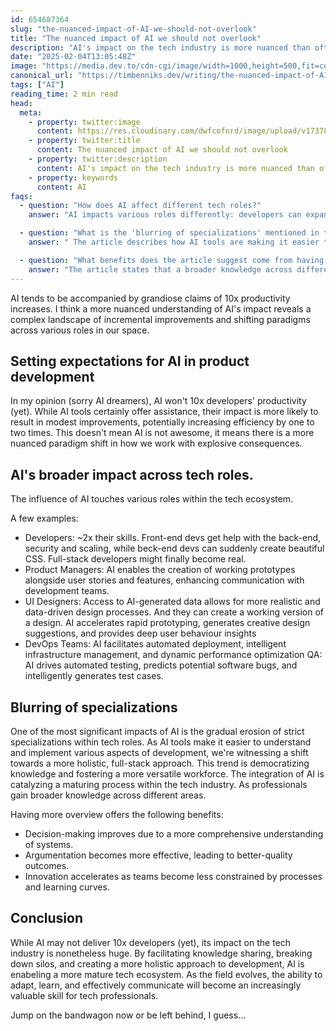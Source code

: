 ```yaml
---
id: 654687364
slug: "the-nuanced-impact-of-AI-we-should-not-overlook"
title: "The nuanced impact of AI we should not overlook"
description: "AI's impact on the tech industry is more nuanced than often claimed, offering modest productivity improvements while blurring role specializations and fostering a more versatile, holistic approach to development."
date: "2025-02-04T13:05:48Z"
image: "https://media.dev.to/cdn-cgi/image/width=1000,height=500,fit=cover,gravity=auto,format=auto/https://res.cloudinary.com/dwfcofnrd/image/upload/v1737883492/hero_l9z88j.png"
canonical_url: "https://timbenniks.dev/writing/the-nuanced-impact-of-AI-we-should-not-overlook"
tags: ["AI"]
reading_time: 2 min read
head:
  meta:
    - property: twitter:image
      content: https://res.cloudinary.com/dwfcofnrd/image/upload/v1737883492/hero_l9z88j.png
    - property: twitter:title
      content: The nuanced impact of AI we should not overlook
    - property: twitter:description
      content: AI's impact on the tech industry is more nuanced than often claimed, offering modest productivity improvements while blurring role specializations and fostering a more versatile, holistic approach to development.
    - property: keywords
      content: AI
faqs:
  - question: "How does AI affect different tech roles?"
    answer: "AI impacts various roles differently: developers can expand their skills, product managers can create working prototypes, UI designers can access AI-generated data for more realistic designs, DevOps teams can automate deployments, and QA can leverage AI for automated testing and bug prediction"

  - question: "What is the 'blurring of specializations' mentioned in the article?"
    answer: " The article describes how AI tools are making it easier to understand and implement various aspects of development, leading to a more holistic, full-stack approach and eroding strict specializations within tech roles"

  - question: "What benefits does the article suggest come from having a more comprehensive overview of systems?"
    answer: "The article states that a broader knowledge across different areas leads to improved decision-making, more effective argumentation, and accelerated innovation due to fewer constraints from processes and learning curves"
---
```


AI tends to be accompanied by grandiose claims of 10x productivity increases. I think a more nuanced understanding of AI's impact reveals a complex landscape of incremental improvements and shifting paradigms across various roles in our space. 

## Setting expectations for AI in product development 
In my opinion (sorry AI dreamers), AI won't 10x developers' productivity (yet). While AI tools certainly offer assistance, their impact is more likely to result in modest improvements, potentially increasing efficiency by one to two times. This doesn't mean AI is not awesome, it means there is a more nuanced paradigm shift in how we work with explosive consequences.

## AI's broader impact across tech roles. 
The influence of AI touches various roles within the tech ecosystem. 

A few examples:

- Developers: ~2x their skills. Front-end devs get help with the back-end, security and scaling, while beck-end devs can suddenly create beautiful CSS. Full-stack developers might finally become real.
- Product Managers: AI enables the creation of working prototypes alongside user stories and features, enhancing communication with development teams.
- UI Designers: Access to AI-generated data allows for more realistic and data-driven design processes. And they can create a working version of a design. AI accelerates rapid prototyping, generates creative design suggestions, and provides deep user behaviour insights
- DevOps Teams: AI facilitates automated deployment, intelligent infrastructure management, and dynamic performance optimization
QA: AI drives automated testing, predicts potential software bugs, and intelligently generates test cases.

## Blurring of specializations 
One of the most significant impacts of AI is the gradual erosion of strict specializations within tech roles. As AI tools make it easier to understand and implement various aspects of development, we're witnessing a shift towards a more holistic, full-stack approach. This trend is democratizing knowledge and fostering a more versatile workforce. The integration of AI is catalyzing a maturing process within the tech industry. As professionals gain broader knowledge across different areas. 

Having more overview offers the following benefits:

- Decision-making improves due to a more comprehensive understanding of systems.
- Argumentation becomes more effective, leading to better-quality outcomes.
- Innovation accelerates as teams become less constrained by processes and learning curves.

## Conclusion
While AI may not deliver 10x developers (yet), its impact on the tech industry is nonetheless huge. By facilitating knowledge sharing, breaking down silos, and creating a more holistic approach to development, AI is enabeling a more mature tech ecosystem. As the field evolves, the ability to adapt, learn, and effectively communicate will become an increasingly valuable skill for tech professionals.

Jump on the bandwagon now or be left behind, I guess...